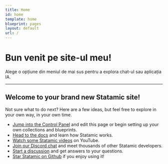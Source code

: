 ```yaml
---
title: Home
id: home
template: home
blueprint: pages
layout: default
url: /
---
```


# Bun venit pe site-ul meu!

Alege o opțiune din meniul de mai sus pentru a explora chat-ul sau aplicația IA.

---

## Welcome to your brand new Statamic site!

Not sure what to do next? Here are a few ideas, but feel free to explore in your own way, in your own time.

- [Jump into the Control Panel](/cp) and edit this page or begin setting up your own collections and blueprints.
- [Head to the docs](https://statamic.dev) and learn how Statamic works.
- [Watch some Statamic videos](https://youtube.com/statamic) on YouTube.
- [Join our Discord chat](https://statamic.com/discord) and meet thousands of other Statamic developers.
- [Start a discussion](https://github.com/statamic/cms/discussions) and get answers to your questions.
- [Star Statamic on Github](https://github.com/statamic/cms) if you enjoy using it!